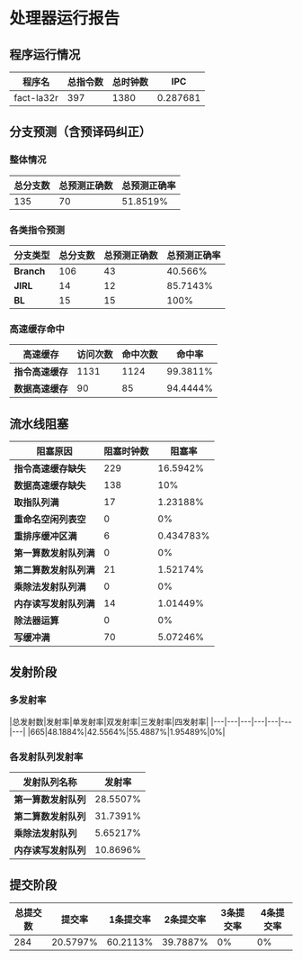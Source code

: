 # 处理器运行报告
## 程序运行情况
|程序名|总指令数|总时钟数|IPC|
|---|---|---|---|
|fact-la32r|397|1380|0.287681|

## 分支预测（含预译码纠正）
### 整体情况
|总分支数|总预测正确数|总预测正确率|
|---|---|---|
|135|70|51.8519%|

### 各类指令预测
|分支类型|总分支数|总预测正确数|总预测正确率|
|---|---|---|---|
|**Branch**| 106 | 43 | 40.566%|
|**JIRL**| 14 | 12 | 85.7143%|
|**BL**| 15 | 15 | 100%|

### 高速缓存命中
|高速缓存|访问次数|命中次数|命中率|
|---|---|---|---|
|**指令高速缓存**| 1131 | 1124 | 99.3811%|
|**数据高速缓存**| 90 | 85 | 94.4444%|
## 流水线阻塞
|阻塞原因|阻塞时钟数|阻塞率|
|---|---|---|
|**指令高速缓存缺失**| 229 | 16.5942%|
|**数据高速缓存缺失**| 138 | 10%|
|**取指队列满**| 17 | 1.23188%|
|**重命名空闲列表空**|0 | 0%|
|**重排序缓冲区满**|6 | 0.434783%|
|**第一算数发射队列满**|0 | 0%|
|**第二算数发射队列满**|21 | 1.52174%|
|**乘除法发射队列满**|0 | 0%|
|**内存读写发射队列满**|14 | 1.01449%|
|**除法器运算**|0 | 0%|
|**写缓冲满**|70 | 5.07246%|

## 发射阶段
### 多发射率
|总发射数|发射率|单发射率|双发射率|三发射率|四发射率|
|---|---|---|---|---|---|---|
|665|48.1884%|42.5564%|55.4887%|1.95489%|0%|

### 各发射队列发射率
|发射队列名称|发射率|
|---|---|
|**第一算数发射队列**|28.5507%|
|**第二算数发射队列**|31.7391%|
|**乘除法发射队列**|5.65217%|
|**内存读写发射队列**|10.8696%|

## 提交阶段
|总提交数|提交率|1条提交率|2条提交率|3条提交率|4条提交率|
|---|---|---|---|---|---|
|284|20.5797%|60.2113%|39.7887%|0%|0%|
